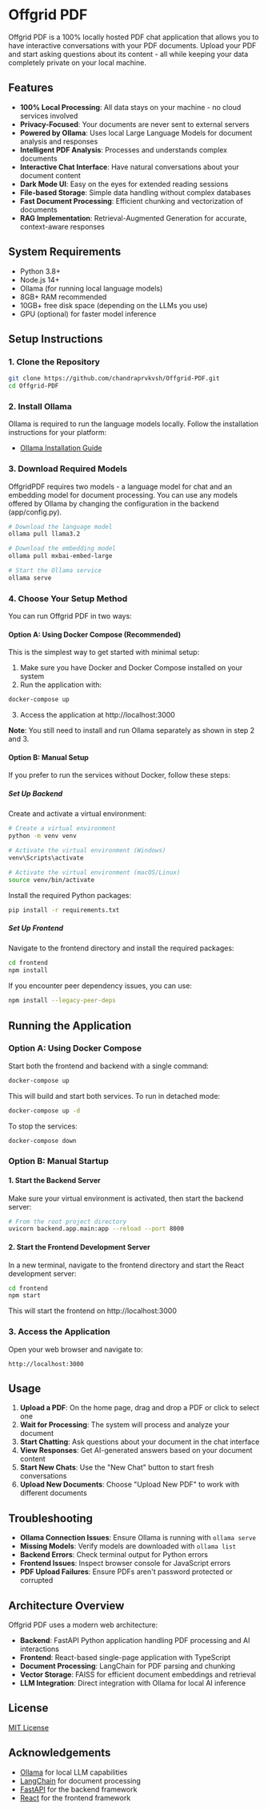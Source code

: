 # Offgrid PDF

Offgrid PDF is a 100% locally hosted PDF chat application that allows you to have interactive conversations with your PDF documents. Upload your PDF and start asking questions about its content - all while keeping your data completely private on your local machine.

## Features

- **100% Local Processing**: All data stays on your machine - no cloud services involved
- **Privacy-Focused**: Your documents are never sent to external servers
- **Powered by Ollama**: Uses local Large Language Models for document analysis and responses
- **Intelligent PDF Analysis**: Processes and understands complex documents
- **Interactive Chat Interface**: Have natural conversations about your document content
- **Dark Mode UI**: Easy on the eyes for extended reading sessions
- **File-based Storage**: Simple data handling without complex databases
- **Fast Document Processing**: Efficient chunking and vectorization of documents
- **RAG Implementation**: Retrieval-Augmented Generation for accurate, context-aware responses

## System Requirements

- Python 3.8+ 
- Node.js 14+
- Ollama (for running local language models)
- 8GB+ RAM recommended
- 10GB+ free disk space (depending on the LLMs you use)
- GPU (optional) for faster model inference

## Setup Instructions

### 1. Clone the Repository

```bash
git clone https://github.com/chandraprvkvsh/Offgrid-PDF.git
cd Offgrid-PDF
```

### 2. Install Ollama

Ollama is required to run the language models locally. Follow the installation instructions for your platform:
- [Ollama Installation Guide](https://github.com/ollama/ollama)

### 3. Download Required Models

OffgridPDF requires two models - a language model for chat and an embedding model for document processing. You can use any models offered by Ollama by changing the configuration in the backend (app/config.py).

```bash
# Download the language model
ollama pull llama3.2

# Download the embedding model
ollama pull mxbai-embed-large

# Start the Ollama service
ollama serve
```

### 4. Choose Your Setup Method

You can run Offgrid PDF in two ways:

#### Option A: Using Docker Compose (Recommended)

This is the simplest way to get started with minimal setup:

1. Make sure you have Docker and Docker Compose installed on your system
2. Run the application with:

```bash
docker-compose up
```

3. Access the application at http://localhost:3000

**Note**: You still need to install and run Ollama separately as shown in step 2 and 3.

#### Option B: Manual Setup

If you prefer to run the services without Docker, follow these steps:

##### Set Up Backend

Create and activate a virtual environment:

```bash
# Create a virtual environment
python -m venv venv

# Activate the virtual environment (Windows)
venv\Scripts\activate

# Activate the virtual environment (macOS/Linux)
source venv/bin/activate
```

Install the required Python packages:

```bash
pip install -r requirements.txt
```

##### Set Up Frontend

Navigate to the frontend directory and install the required packages:

```bash
cd frontend
npm install
```

If you encounter peer dependency issues, you can use:

```bash
npm install --legacy-peer-deps
```

## Running the Application

### Option A: Using Docker Compose

Start both the frontend and backend with a single command:

```bash
docker-compose up
```

This will build and start both services. To run in detached mode:

```bash
docker-compose up -d
```

To stop the services:

```bash
docker-compose down
```

### Option B: Manual Startup

#### 1. Start the Backend Server

Make sure your virtual environment is activated, then start the backend server:

```bash
# From the root project directory
uvicorn backend.app.main:app --reload --port 8000
```

#### 2. Start the Frontend Development Server

In a new terminal, navigate to the frontend directory and start the React development server:

```bash
cd frontend
npm start
```

This will start the frontend on http://localhost:3000

### 3. Access the Application

Open your web browser and navigate to:

```
http://localhost:3000
```

## Usage

1. **Upload a PDF**: On the home page, drag and drop a PDF or click to select one
2. **Wait for Processing**: The system will process and analyze your document
3. **Start Chatting**: Ask questions about your document in the chat interface
4. **View Responses**: Get AI-generated answers based on your document content
5. **Start New Chats**: Use the "New Chat" button to start fresh conversations
6. **Upload New Documents**: Choose "Upload New PDF" to work with different documents

## Troubleshooting

- **Ollama Connection Issues**: Ensure Ollama is running with `ollama serve`
- **Missing Models**: Verify models are downloaded with `ollama list`
- **Backend Errors**: Check terminal output for Python errors
- **Frontend Issues**: Inspect browser console for JavaScript errors
- **PDF Upload Failures**: Ensure PDFs aren't password protected or corrupted

## Architecture Overview

Offgrid PDF uses a modern web architecture:

- **Backend**: FastAPI Python application handling PDF processing and AI interactions
- **Frontend**: React-based single-page application with TypeScript
- **Document Processing**: LangChain for PDF parsing and chunking
- **Vector Storage**: FAISS for efficient document embeddings and retrieval
- **LLM Integration**: Direct integration with Ollama for local AI inference

## License

[MIT License](LICENSE)

## Acknowledgements

- [Ollama](https://github.com/ollama/ollama) for local LLM capabilities
- [LangChain](https://github.com/langchain-ai/langchain) for document processing
- [FastAPI](https://fastapi.tiangolo.com/) for the backend framework
- [React](https://reactjs.org/) for the frontend framework



